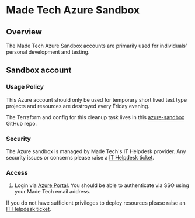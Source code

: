 # Made Tech Azure Sandbox

## Overview

The Made Tech Azure Sandbox accounts are primarily used for individuals' personal development and testing. 

## Sandbox account

### Usage Policy

This Azure account should only be used for temporary short lived test type projects and resources are destroyed every Friday evening.

The Terraform and config for this cleanup task lives in this [azure-sandbox](https://github.com/madetech/azure-sandbox) GitHub repo.

### Security

The Azure sandbox is managed by Made Tech's IT Helpdesk provider. Any security issues or concerns please raise a [IT Helpdesk ticket](mailto:it@madetech.com).

### Access

1. Login via [Azure Portal](https://portal.azure.com/). You should be able to authenticate via SSO using your Made Tech email address.

If you do not have sufficient privileges to deploy resources please raise an [IT Helpdesk ticket](mailto:it@madetech.com).


